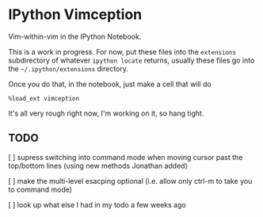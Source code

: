 IPython Vimception
==================

Vim-within-vim in the IPython Notebook.

This is a work in progress. For now, put these files into the `extensions`
subdirectory of whatever `ipython locate` returns, usually these files go into
the `~/.ipython/extensions` directory.

Once you do that, in the notebook, just make a cell that will do 

    %load_ext vimception

It's all very rough right now, I'm working on it, so hang tight.

TODO
----

 [ ] supress switching into command mode when moving cursor past the top/bottom lines (using new methods Jonathan added)

 [ ] make the multi-level esacping optional (i.e. allow only ctrl-m to take you to command mode)
 
 [ ] look up what else I had in my todo a few weeks ago